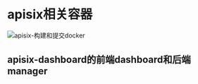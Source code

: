 # apisix相关容器

![apisix-构建和提交docker](https://github.com/aogg/dockerfiles/workflows/apisix-%E6%9E%84%E5%BB%BA%E5%92%8C%E6%8F%90%E4%BA%A4docker/badge.svg)

## apisix-dashboard的前端dashboard和后端manager
